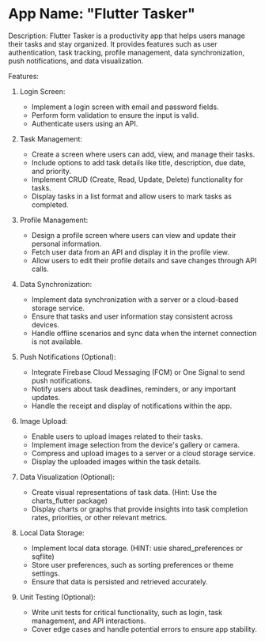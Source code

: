 # App Name: "Flutter Tasker"

Description: Flutter Tasker is a productivity app that helps users manage their tasks and stay organized. It provides features such as user authentication, task tracking, profile management, data synchronization, push notifications, and data visualization.

Features:

1. Login Screen:
   - Implement a login screen with email and password fields.
   - Perform form validation to ensure the input is valid.
   - Authenticate users using an API.

2. Task Management:
   - Create a screen where users can add, view, and manage their tasks.
   - Include options to add task details like title, description, due date, and priority.
   - Implement CRUD (Create, Read, Update, Delete) functionality for tasks.
   - Display tasks in a list format and allow users to mark tasks as completed.

3. Profile Management:
   - Design a profile screen where users can view and update their personal information.
   - Fetch user data from an API and display it in the profile view.
   - Allow users to edit their profile details and save changes through API calls.

4. Data Synchronization:
   - Implement data synchronization with a server or a cloud-based storage service.
   - Ensure that tasks and user information stay consistent across devices.
   - Handle offline scenarios and sync data when the internet connection is not available.

5. Push Notifications (Optional):
   - Integrate Firebase Cloud Messaging (FCM) or One Signal to send push notifications.
   - Notify users about task deadlines, reminders, or any important updates.
   - Handle the receipt and display of notifications within the app.

6. Image Upload:
   - Enable users to upload images related to their tasks.
   - Implement image selection from the device's gallery or camera.
   - Compress and upload images to a server or a cloud storage service.
   - Display the uploaded images within the task details.

7. Data Visualization (Optional):
   - Create visual representations of task data. (Hint: Use the charts_flutter package)
   - Display charts or graphs that provide insights into task completion rates, priorities, or other relevant metrics.

8. Local Data Storage:
   - Implement local data storage. (HINT: usie shared_preferences or sqflite)
   - Store user preferences, such as sorting preferences or theme settings.
   - Ensure that data is persisted and retrieved accurately.

9. Unit Testing (Optional):
   - Write unit tests for critical functionality, such as login, task management, and API interactions.
   - Cover edge cases and handle potential errors to ensure app stability.